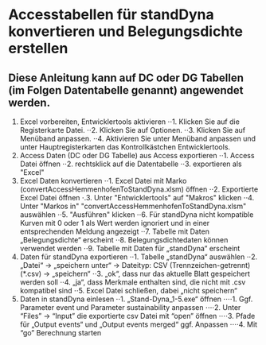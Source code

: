 # Accesstabellen für standDyna konvertieren und Belegungsdichte erstellen

## Diese Anleitung kann auf DC oder DG Tabellen (im Folgen Datentabelle genannt) angewendet werden.

1. Excel vorbereiten, Entwicklertools aktivieren
⋅⋅1. Klicken Sie auf die Registerkarte Datei.
⋅⋅2. Klicken Sie auf Optionen.
⋅⋅3. Klicken Sie auf Menüband anpassen.
⋅⋅4. Aktivieren Sie unter Menüband anpassen und unter Hauptregisterkarten das Kontrollkästchen Entwicklertools.
2. Access Daten (DC oder DG Tabelle) aus Access exportieren
⋅⋅1. Access Datei öffnen
⋅⋅2. rechtsklick auf die Datentabelle
⋅⋅3. exportieren als "Excel"
3. Excel Daten konvertieren
⋅⋅1. Excel Datei mit Marko (convertAccessHemmenhofenToStandDyna.xlsm) öffnen
⋅⋅2. Exportierte Excel Datei öffnen
⋅.3. Unter "Entwicklertools" auf "Makros" klicken
⋅⋅4. Unter "Markos in" "convertAccessHemmenhofenToStandDyna.xlsm" auswählen
⋅⋅5. "Ausführen" klicken
⋅⋅6. Für standDyna nicht kompatible Kurven mit 0 oder 1 als Wert werden ignoriert und in einer entsprechenden Meldung angezeigt
⋅⋅7. Tabelle mit Daten „Belegungsdichte“ erscheint
⋅⋅8. Belegungsdichtedaten können verwendet werden
⋅⋅9. Tabelle mit Daten für „standDyna“ erscheint
4. Daten für standDyna exportieren
⋅⋅1. Tabelle „standDyna“ auswählen
⋅⋅2. „Datei“ -> „speichern unter“ -> Dateityp: CSV (Trennzeichen-getrennt) (*.csv) -> „speichern“
⋅⋅3. „ok“, dass nur das aktuelle Blatt gespeichert werden soll
⋅⋅4. „ja“, dass Merkmale enthalten sind, die nicht mit .csv kompatibel sind
⋅⋅5. Excel Datei schließen, dabei „nicht speichern“
5. Daten in standDyna einlesen
⋅⋅1. „Stand-Dyna_1-5.exe“ öffnen
⋅⋅⋅⋅1. Ggf. Parameter event und Parameter sustainability anpassen 
⋅⋅⋅⋅2. Unter “Files” -> “Input” die exportierte csv Datei mit “open” öffnen
⋅⋅⋅⋅3. Pfade für „Output events“ und „Output events merged“ ggf. Anpassen
⋅⋅⋅⋅4. Mit “go” Berechnung starten
